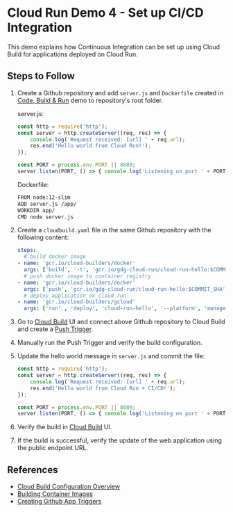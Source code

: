# Cloud Run Demo 4 - Set up CI/CD Integration

This demo explains how Continuous Integration can be set up using Cloud Build for applications deployed on Cloud Run.

## Steps to Follow

1. Create a Github repository and add `server.js` and `Dockerfile` created in [Code, Build & Run](../1-code-build-run) demo to repository's root folder.

   server.js:
   ```js
   const http = require('http');
   const server = http.createServer((req, res) => {
       console.log('Request received: [url] ' + req.url);
       res.end('Hello world from Cloud Run!');
   });

   const PORT = process.env.PORT || 8080;
   server.listen(PORT, () => { console.log('Listening on port ' + PORT);});
   ```

   Dockerfile:
   ```bash
   FROM node:12-slim
   ADD server.js /app/
   WORKDIR app/
   CMD node server.js
   ```

2. Create a `cloudbuild.yaml` file in the same Github repository with the following content:

   ```yaml
   steps:
     # build docker image
   - name: 'gcr.io/cloud-builders/docker'
     args: ['build', '-t', 'gcr.io/gdg-cloud-run/cloud-run-hello:$COMMIT_SHA', '.']
     # push docker image to container registry
   - name: 'gcr.io/cloud-builders/docker'
     args: ['push', 'gcr.io/gdg-cloud-run/cloud-run-hello:$COMMIT_SHA']
     # deploy application on cloud run
   - name: 'gcr.io/cloud-builders/gcloud'
     args: ['run' , 'deploy', 'cloud-run-hello', '--platform', 'managed', '--region', 'australia-southeast1', '--image', 'gcr.io/gdg-cloud-run/cloud-run-hello:$COMMIT_SHA', '--allow-unauthenticated']
   ```

4. Go to [Cloud Build](https://console.cloud.google.com/cloud-build/) UI and connect above Github repository to Cloud Build and create a [Push Trigger](https://console.cloud.google.com/cloud-build/triggers).

5. Manually run the Push Trigger and verify the build configuration.

6. Update the hello world message in `server.js` and commit the file:

   ```js
   const http = require('http');
   const server = http.createServer((req, res) => {
       console.log('Request received: [url] ' + req.url);
       res.end('Hello world from Cloud Run + CI/CD!');
   });

   const PORT = process.env.PORT || 8080;
   server.listen(PORT, () => { console.log('Listening on port ' + PORT);});
   ```

7. Verify the build in [Cloud Build](https://console.cloud.google.com/cloud-build/) UI.

8. If the build is successful, verify the update of the web application using the public endpoint URL.

## References
- [Cloud Build Configuration Overview](https://cloud.google.com/cloud-build/docs/build-config)
- [Building Container Images](https://cloud.google.com/cloud-build/docs/building/build-containers)
- [Creating Github App Triggers](https://cloud.google.com/cloud-build/docs/automating-builds/create-github-app-triggers)
